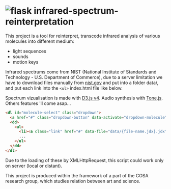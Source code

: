 # ![flask](https://raw.githubusercontent.com/nclslbrn/infrared-spectrum-reinterpretation/master/dist/images/favicon-flask.ico "Favicon of the website") infrared-spectrum-reinterpretation


This project is a tool for reinterpret, transcode infrared analysis of various molecules into different medium:
- light sequences
- sounds
- motion keys

Infrared spectrums come from NIST (National Institute of Standards and Technology - U.S. Department of Commerce),
due to a server limitation we have to download files manually from [nist.gov](http://webbook.nist.gov/chemistry/name-ser/)
and put into a folder data/, and put each link into the `<ul>` index.html file like below.

Spectrum vizualisation is made with [D3.js v4](https://github.com/d3/d3).
Audio synthesis with [Tone.js](https://github.com/Tonejs/Tone.js).
Others features 'll come asap...


```html
<dl id="molecule-select" class="dropdown">
  <a href="#" class="dropdown-button" data-activate="dropdown-molecule">Select a molecule</a>
  <dd>
    <ul>
      <li><a class="link" href="#" data-file="data/{file-name.jdx}.jdx">Name of the molecule</a></li>
      ...
    </ul>
  </dd>
</dl>
```
Due to the loading of these by XMLHttpRequest,
this script could work only on server (local or distant).


This project is produced within the framework of a part of the COSA research group, which studies relation between art and science.
